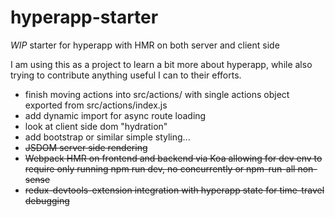 # hyperapp-starter
*WIP* starter for hyperapp with HMR on both server and client side

I am using this as a project to learn a bit more about hyperapp, while also trying to contribute anything useful I can to their efforts.

* finish moving actions into src/actions/ with single actions object exported from src/actions/index.js
* add dynamic import for async route loading
* look at client side dom "hydration"
* add bootstrap or similar simple styling...
* ~~JSDOM server side rendering~~
* ~~Webpack HMR on frontend and backend via Koa allowing for dev env to require only running npm run dev, no concurrently or npm-run-all non-sense~~
* ~~redux-devtools-extension integration with hyperapp state for time-travel debugging~~
